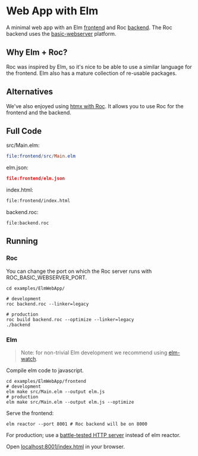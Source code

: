 # Web App with Elm

A minimal web app with an Elm [frontend](https://chatgpt.com/share/93575daf-49ef-48ba-b39d-ab04672e4019) and Roc [backend](https://chatgpt.com/share/7ac35a32-dab5-46d0-bb17-9d584469556f). The Roc backend uses the [basic-webserver](https://github.com/roc-lang/basic-webserver) platform.

## Why Elm + Roc?

Roc was inspired by Elm, so it's nice to be able to use a similar language for the frontend. Elm also has a mature collection of re-usable packages.

## Alternatives

We've also enjoyed using [htmx with Roc](https://github.com/lukewilliamboswell/roc-htmx-playground). It allows you to use Roc for the frontend and the backend.

## Full Code 

src/Main.elm:
```elm
file:frontend/src/Main.elm
```

elm.json:
```json
file:frontend/elm.json
```

index.html:
```html
file:frontend/index.html
```

backend.roc:
```roc
file:backend.roc
```
## Running

### Roc

You can change the port on which the Roc server runs with ROC_BASIC_WEBSERVER_PORT.
```
cd examples/ElmWebApp/

# development
roc backend.roc --linker=legacy

# production
roc build backend.roc --optimize --linker=legacy
./backend
```

### Elm

> Note: for non-trivial Elm development we recommend using [elm-watch](https://github.com/lydell/elm-watch).

Compile elm code to javascript.

```
cd examples/ElmWebApp/frontend
# development
elm make src/Main.elm --output elm.js
# production
elm make src/Main.elm --output elm.js --optimize
```

Serve the frontend:
```
elm reactor --port 8001 # Roc backend will be on 8000
```
For production; use a [battle-tested HTTP server](https://chatgpt.com/share/5809a606-10ea-4ee6-b821-732465016254) instead of elm reactor.

Open [localhost:8001/index.html](localhost:8001/index.html) in your browser.

